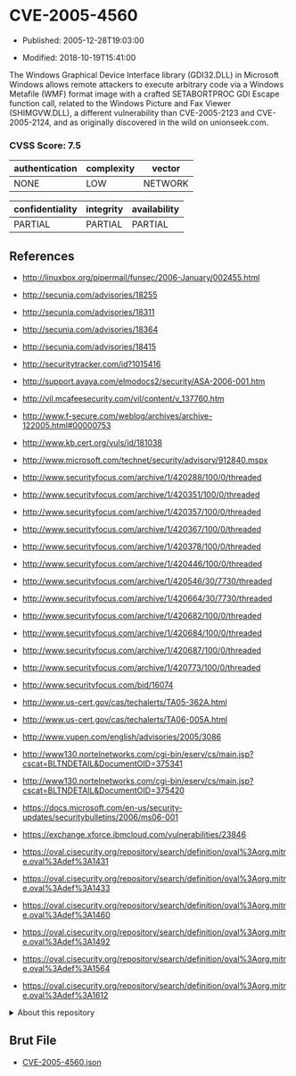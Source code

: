 # CVE-2005-4560

- Published: 2005-12-28T19:03:00

- Modified: 2018-10-19T15:41:00

The Windows Graphical Device Interface library (GDI32.DLL) in Microsoft Windows allows remote attackers to execute arbitrary code via a Windows Metafile (WMF) format image with a crafted SETABORTPROC GDI Escape function call, related to the Windows Picture and Fax Viewer (SHIMGVW.DLL), a different vulnerability than CVE-2005-2123 and CVE-2005-2124, and as originally discovered in the wild on unionseek.com.

### CVSS Score: **7.5**

| authentication | complexity | vector |
| --- | --- | --- |
| NONE | LOW | NETWORK |

| confidentiality | integrity | availability |
| --- | --- | --- |
| PARTIAL | PARTIAL | PARTIAL |

## References

* http://linuxbox.org/pipermail/funsec/2006-January/002455.html

* http://secunia.com/advisories/18255

* http://secunia.com/advisories/18311

* http://secunia.com/advisories/18364

* http://secunia.com/advisories/18415

* http://securitytracker.com/id?1015416

* http://support.avaya.com/elmodocs2/security/ASA-2006-001.htm

* http://vil.mcafeesecurity.com/vil/content/v_137760.htm

* http://www.f-secure.com/weblog/archives/archive-122005.html#00000753

* http://www.kb.cert.org/vuls/id/181038

* http://www.microsoft.com/technet/security/advisory/912840.mspx

* http://www.securityfocus.com/archive/1/420288/100/0/threaded

* http://www.securityfocus.com/archive/1/420351/100/0/threaded

* http://www.securityfocus.com/archive/1/420357/100/0/threaded

* http://www.securityfocus.com/archive/1/420367/100/0/threaded

* http://www.securityfocus.com/archive/1/420378/100/0/threaded

* http://www.securityfocus.com/archive/1/420446/100/0/threaded

* http://www.securityfocus.com/archive/1/420546/30/7730/threaded

* http://www.securityfocus.com/archive/1/420664/30/7730/threaded

* http://www.securityfocus.com/archive/1/420682/100/0/threaded

* http://www.securityfocus.com/archive/1/420684/100/0/threaded

* http://www.securityfocus.com/archive/1/420687/100/0/threaded

* http://www.securityfocus.com/archive/1/420773/100/0/threaded

* http://www.securityfocus.com/bid/16074

* http://www.us-cert.gov/cas/techalerts/TA05-362A.html

* http://www.us-cert.gov/cas/techalerts/TA06-005A.html

* http://www.vupen.com/english/advisories/2005/3086

* http://www130.nortelnetworks.com/cgi-bin/eserv/cs/main.jsp?cscat=BLTNDETAIL&DocumentOID=375341

* http://www130.nortelnetworks.com/cgi-bin/eserv/cs/main.jsp?cscat=BLTNDETAIL&DocumentOID=375420

* https://docs.microsoft.com/en-us/security-updates/securitybulletins/2006/ms06-001

* https://exchange.xforce.ibmcloud.com/vulnerabilities/23846

* https://oval.cisecurity.org/repository/search/definition/oval%3Aorg.mitre.oval%3Adef%3A1431

* https://oval.cisecurity.org/repository/search/definition/oval%3Aorg.mitre.oval%3Adef%3A1433

* https://oval.cisecurity.org/repository/search/definition/oval%3Aorg.mitre.oval%3Adef%3A1460

* https://oval.cisecurity.org/repository/search/definition/oval%3Aorg.mitre.oval%3Adef%3A1492

* https://oval.cisecurity.org/repository/search/definition/oval%3Aorg.mitre.oval%3Adef%3A1564

* https://oval.cisecurity.org/repository/search/definition/oval%3Aorg.mitre.oval%3Adef%3A1612

<details>
<summary>About this repository</summary> 

  This repository is part of the project [Live Hack CVE](https://github.com/Live-Hack-CVE). Main website can be found [www.live-hack.org](https://www.live-hack.org) 
  
  Made by [Sn0wAlice](https://github.com/Sn0wAlice) for the people that care about security and need to have a feed of the latest CVEs. Hope you enjoy it, don't forget to star the repo and follow me on [Twitter](https://twitter.com/Sn0wAlice) and [Github](https://github.com/Sn0wAlice). And that is my [personnal website](https://www.alice-snow.me/)

  - [Home Page](https://github.com/Live-Hack-CVE)
  - [Framework](https://github.com/Live-Hack-CVE/cve-framework)
  - [CVE database](https://github.com/Live-Hack-CVE/full_database)
  - [Changelog](https://github.com/Live-Hack-CVE/Changelog)
</details>

## Brut File

* [CVE-2005-4560.json](https://raw.githubusercontent.com/Live-Hack-CVE/full_database/main/cves/2005/CVE-2005-4560.json)

